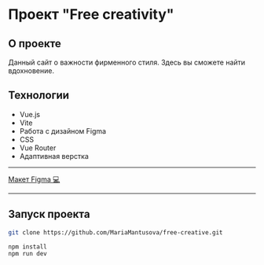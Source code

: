 # Проект "Free creativity"

## О проекте

Данный сайт о важности фирменного стиля.
Здесь вы сможете найти вдохновение.

## Технологии

* Vue.js
* Vite
* Работа с дизайном Figma
* СSS
* Vue Router
* Адаптивная верстка

___

[Макет Figma 💻](https://www.figma.com/file/COoAnM5MsCgDfVDpfjdUec/FREE.creative%2C-%D0%B4%D0%BE%D0%BF%D0%BE%D0%BB%D0%BD%D0%B8%D1%82%D0%B5%D0%BB%D1%8C%D0%BD%D1%8B%D0%B9-%D1%81%D0%B0%D0%B9%D1%82-(Copy)?type=design&node-id=0%3A1&mode=design&t=qqkkEQvw1lvI1CEj-1)

___

## Запуск проекта

```sh
git clone https://github.com/MariaMantusova/free-creative.git

npm install
npm run dev
```
